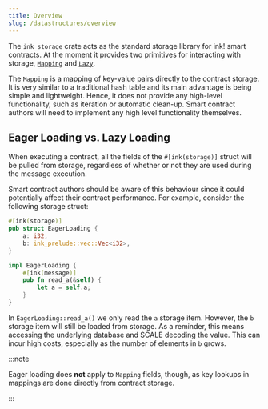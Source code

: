 ```yaml
---
title: Overview
slug: /datastructures/overview
---
```


The `ink_storage` crate acts as the standard storage library for ink! smart contracts. At
the moment it provides two primitives for interacting with storage,
[`Mapping`](https://docs.rs/ink_storage/4.0.0-beta/ink_storage/struct.Mapping.html)
and [`Lazy`](https://docs.rs/ink_storage/4.0.0-beta/ink_storage/struct.Lazy.html).

The `Mapping` is a mapping of key-value pairs directly to the contract storage. It is very
similar to a traditional hash table and its main advantage is being simple and lightweight.
Hence, it does not provide any high-level functionality, such as iteration or automatic
clean-up. Smart contract authors will need to implement any high level functionality themselves.

## Eager Loading vs. Lazy Loading

When executing a contract, all the fields of the `#[ink(storage)]` struct will be pulled
from storage, regardless of whether or not they are used during the message execution.

Smart contract authors should be aware of this behaviour since it could potentially
affect their contract performance. For example, consider the following storage struct:

```rust
#[ink(storage)]
pub struct EagerLoading {
    a: i32,
    b: ink_prelude::vec::Vec<i32>,
}

impl EagerLoading {
    #[ink(message)]
    pub fn read_a(&self) {
        let a = self.a;
    }
}
```

In `EagerLoading::read_a()` we only read the `a` storage item. However, the `b` storage
item will still be loaded from storage. As a reminder, this means accessing the
underlying database and SCALE decoding the value. This can incur high costs, especially
as the number of elements in `b` grows.

:::note

Eager loading does **not** apply to `Mapping` fields, though, as key lookups in mappings
are done directly from contract storage.

:::
